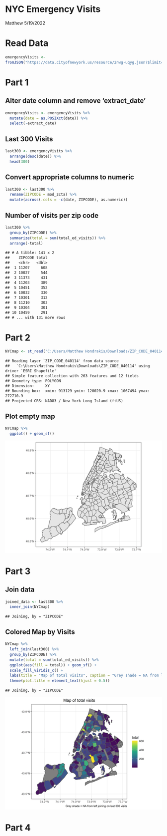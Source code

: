 NYC Emergency Visits
================
Matthew
5/19/2022

# Read Data

``` r
emergencyVisits <- 
fromJSON("https://data.cityofnewyork.us/resource/2nwg-uqyg.json?$limit=3000")
```

# Part 1

## Alter date column and remove ‘extract\_date’

``` r
emergencyVisits <- emergencyVisits %>% 
  mutate(date = as.POSIXct(date)) %>% 
  select(-extract_date) 
```

## Last 300 Visits

``` r
last300 <- emergencyVisits %>% 
  arrange(desc(date)) %>% 
  head(300)
```

## Convert appropriate columns to numeric

``` r
last300 <- last300 %>% 
  rename(ZIPCODE = mod_zcta) %>% 
  mutate(across(.cols = -c(date, ZIPCODE), as.numeric))
```

## Number of visits per zip code

``` r
last300 %>% 
  group_by(ZIPCODE) %>% 
  summarize(total = sum(total_ed_visits)) %>% 
  arrange(-total)
```

    ## # A tibble: 141 x 2
    ##    ZIPCODE total
    ##    <chr>   <dbl>
    ##  1 11207     608
    ##  2 10027     544
    ##  3 11373     431
    ##  4 11203     389
    ##  5 10451     352
    ##  6 10032     330
    ##  7 10301     312
    ##  8 11210     303
    ##  9 10304     301
    ## 10 10459     291
    ## # ... with 131 more rows

# Part 2

``` r
NYCmap <- st_read("C:/Users/Matthew Hondrakis/Downloads/ZIP_CODE_040114", layer = "ZIP_CODE_040114")
```

    ## Reading layer `ZIP_CODE_040114' from data source 
    ##   `C:\Users\Matthew Hondrakis\Downloads\ZIP_CODE_040114' using driver `ESRI Shapefile'
    ## Simple feature collection with 263 features and 12 fields
    ## Geometry type: POLYGON
    ## Dimension:     XY
    ## Bounding box:  xmin: 913129 ymin: 120020.9 xmax: 1067494 ymax: 272710.9
    ## Projected CRS: NAD83 / New York Long Island (ftUS)

## Plot empty map

``` r
NYCmap %>% 
  ggplot() + geom_sf() 
```

![](NYC-Emergency-Visits_files/figure-gfm/unnamed-chunk-7-1.png)<!-- -->

# Part 3

## Join data

``` r
joined_data <- last300 %>% 
  inner_join(NYCmap)
```

    ## Joining, by = "ZIPCODE"

## Colored Map by Visits

``` r
NYCmap %>% 
  left_join(last300) %>% 
  group_by(ZIPCODE) %>% 
  mutate(total = sum(total_ed_visits)) %>% 
  ggplot(aes(fill = total)) + geom_sf() +
  scale_fill_viridis_c() + 
  labs(title = "Map of total visits", caption = "Grey shade = NA from left joining on last 300 visits") +
  theme(plot.title = element_text(hjust = 0.5))
```

    ## Joining, by = "ZIPCODE"

![](NYC-Emergency-Visits_files/figure-gfm/unnamed-chunk-9-1.png)<!-- -->

# Part 4
